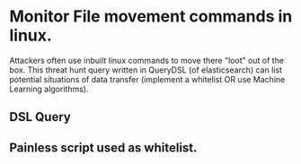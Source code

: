 # Monitor File movement commands in linux. 
Attackers often use inbuilt linux commands to move there "loot" out of the box. This threat hunt query written in QueryDSL (of elasticsearch) can list potential situations
of data transfer (implement a whitelist OR use Machine Learning algorithms).

## DSL Query


## Painless script used as whitelist.
